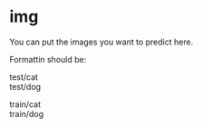 # img

  You can put the images you want to predict here.
  
  Formattin should be:
  
  test/cat<br />
  test/dog

  train/cat<br />
  train/dog
  
